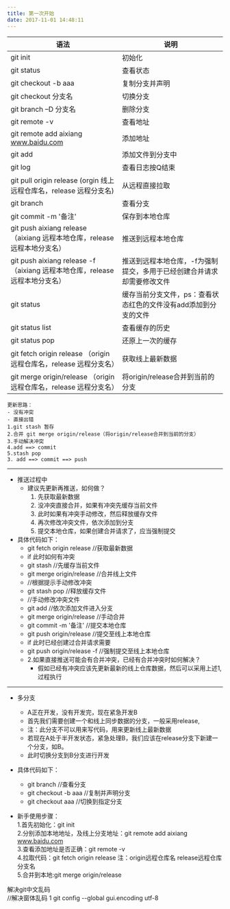 ```yaml
---
title: 第一次开始
date: 2017-11-01 14:48:11
---
```


语法 |说明
---|---
git init|初始化
git status|查看状态
git checkout -b aaa |复制分支并声明
git checkout 分支名|切换分支
git branch –D 分支名|删除分支
git remote -v |查看地址
git remote add aixiang www.baidu.com |添加地址
git add|添加文件到分支中
git log|查看日志按Q结束
git pull origin release (orgin 线上远程仓库名，release 远程分支名)|从远程直接拉取
git branch|查看分支
git commit -m '备注'|保存到本地仓库
git push aixiang release （aixiang 远程本地仓库，release 远程本地分支名）|推送到远程本地仓库
git push aixiang release -f（aixiang 远程本地仓库，release 远程本地分支名）|推送到远程本地仓库，-f为强制提交，多用于已经创建合并请求却需要修改文件
git status|缓存当前分支文件，ps：查看状态红色的文件没有add添加到分支的文件
git status list|查看缓存的历史
git status pop|还原上一次的缓存
git fetch origin release （origin远程仓库名，release 远程分支名）|获取线上最新数据
git merge origin/release （origin远程仓库名，release 远程分支名）|将origin/release合并到当前的分支



```
更新思路：
- 没有冲突
- 直接出错
1.git stash 暂存
2.合并 git merge origin/release（将origin/release合并到当前的分支）
3.手动解决冲突
4.add ==> commit
5.stash pop
3. add ==> commit ==> push
```
---
- 推送过程中
  - 建议先更新再推送，如何做？
    1.  先获取最新数据
    2.  没冲突直接合并，如果有冲突先缓存当前文件
    3.  此时如果有冲突手动修改，然后释放缓存文件
    4.  再次修改冲突文件，依次添加到分支
    5.  提交本地仓库，如果创建合并请求了，应当强制提交
- 具体代码如下： 
     - git fetch origin release  //获取最新数据
     - if 此时如何有冲突
     - git stash //先缓存当前文件
     - git merge origin/release //合并线上文件
     - //根据提示手动修改冲突
     - git stash pop //释放缓存文件
     - //手动修改冲突文件
     - git add  //依次添加文件进入分支
     - git merge origin/release  //手动合并
     - git commit -m '备注' //提交本地仓库
     - git push origin/release //提交至线上本地仓库
     - if 此时已经创建过合并请求需要
     - git push origin/release -f //强制提交至线上本地仓库
  - 2.如果直接推送可能会有合并冲突，已经有合并冲突时如何解决？
	- 假如已经有冲突应该先更新最新的线上仓库数据，然后可以采用上述1,过程执行
---
- 多分支
    - A正在开发，没有开发完，现在紧急开发B
	- 首先我们需要创建一个和线上同步数据的分支，一般采用release,
	- 注：此分支不可以用来写代码，用来更新线上最新数据
	- 若现在A处于半开发状态，紧急处理B，我们应该在release分支下新建一个分支，如B。
	- 此时切换分支到B分支进行开发
	
- 具体代码如下：
    - git branch //查看分支
    - git checkout -b aaa //复制并声明分支
    - git checkout aaa  //切换到指定分支



- 新手使用步骤：    
1.首先初始化：git init    
2.分别添加本地地址，及线上分支地址：git remote add aixiang www.baidu.com    
3.查看添加地址是否正确：git remote -v     
4.拉取代码：git fetch origin release 注：origin远程仓库名 release远程仓库分支名    
5.合并到本地:git merge origin/release    



解决git中文乱码   
  //解决窗体乱码    1
   git config --global gui.encoding utf-8

